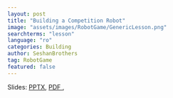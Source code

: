 ```yaml
---
layout: post
title: "Building a Competition Robot"
image: "assets/images/RobotGame/GenericLesson.png"
searchterms: "lesson"
language: "ro"
categories: Building
author: SeshanBrothers
tag: RobotGame
featured: false
---
```



Slides:
<a href="/translations/ro/RobotGame/FLLRobot (rom).pptx">PPTX</a>,
<a href="/translations/ro/RobotGame/FLLRobot (rom).pdf">PDF </a>,
